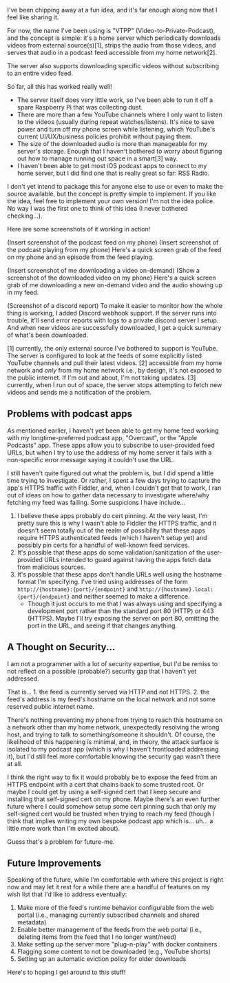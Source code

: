 I've been chipping away at a fun idea, and it's far enough along now that I feel like sharing it.

For now, the name I've been using is "VTPP" (Video-to-Private-Podcast), and the concept is simple: it's a home server which periodically downloads videos from external source(s)[1], strips the audio from those videos, and serves that audio in a podcast feed accessible from my home network[2].

The server also supports downloading specific videos without subscribing to an entire video feed.

So far, all this has worked really well!

* The server itself does very little work, so I've been able to run it off a spare Raspberry Pi that was collecting dust.
* There are more than a few YouTube channels where I only want to listen to the videos (usually during repeat watches/listens). It's nice to save power and turn off my phone screen while listening, which YouTube's current UI/UX/business policies prohibit without paying them.
* The size of the downloaded audio is more than manageable for my server's storage. Enough that I haven't bothered to worry about figuring out how to manage running out space in a smart[3] way.
* I haven't been able to get most iOS podcast apps to connect to my home server, but I did find one that is really great so far: RSS Radio.

I don't yet intend to package this for anyone else to use or even to make the source available, but the concept is pretty simple to implement. If you like the idea, feel free to implement your own version! I'm not the idea police. No way I was the first one to think of this idea (I never bothered checking...).

Here are some screenshots of it working in action!

(Insert screenshot of the podcast feed on my phone)
(Insert screenshot of the podcast playing from my phone)
Here's a quick screen grab of the feed on my phone and an episode from the feed playing.

(Insert screenshot of me downloading a video on-demand)
(Show a screenshot of the downloaded video on my phone)
Here's a quick screen grab of me downloading a new on-demand video and the audio showing up in my feed.

(Screenshot of a discord report)
To make it easier to monitor how the whole thing is working, I added Discord webhook support. If the server runs into trouble, it'll send error reports with logs to a private discord server I setup. And when new videos are successfully downloaded, I get a quick summary of what's been downloaded.

[1] currently, the only external source I've bothered to support is YouTube. The server is configured to look at the feeds of some explicitly listed YouTube channels and pull their latest videos.
[2] accessible from my home network and *only* from my home network i.e., by design, it's not exposed to the public internet. If I'm out and about, I'm not taking updates.
[3] currently, when I run out of space, the server stops attempting to fetch new videos and sends me a notification of the problem.

## Problems with podcast apps

As mentioned earlier, I haven't yet been able to get my home feed working with my longtime-preferred podcast app, "Overcast", or the "Apple Podcasts" app. These apps allow you to subscribe to user-provided feed URLs, but when I try to use the address of my home server it fails with a non-specific error message saying it couldn't use the URL.

I still haven't quite figured out what the problem is, but I did spend a little time trying to investigate. Or rather, I spent a few days trying to capture the app's HTTPS traffic with Fiddler, and, when I couldn't get that to work, I ran out of ideas on how to gather data necessary to investigate where/why fetching my feed was failing. Some suspicions I have include...

1. I believe these apps probably do cert pinning. At the very least, I'm pretty sure this is why I wasn't able to Fiddler the HTTPS traffic, and it doesn't seem totally out of the realm of possibility that these apps require HTTPS authenticated feeds (which I haven't setup yet) and possibly pin certs for a handful of well-known feed services.
2. It's possible that these apps do some validation/sanitization of the user-provided URLs intended to guard against having the apps fetch data from malicious sources.
3. It's possible that these apps don't handle URLs well using the hostname format I'm specifying. I've tried using addresses of the form `http://{hostname}:{port}/{endpoint}` and `http://{hostname}.local:{port}/{endpoint}` and neither seemed to make a difference.
    - Though it just occurs to me that I was always using and specifying a development port rather than the standard port 80 (HTTP) or 443 (HTTPS). Maybe I'll try exposing the server on port 80, omitting the port in the URL, and seeing if that changes anything.

## A Thought on Security...

I am not a programmer with a lot of security expertise, but I'd be remiss to not reflect on a possible (probable?) security gap that I haven't yet addressed.

That is...
    1. the feed is currently served via HTTP and not HTTPS.
    2. the feed's address is my feed's hostname on the local network and not some reserved public internet name.

There's nothing preventing my phone from trying to reach this hostname on a network other than my home network, unexpectedly resolving the wrong host, and trying to talk to something/someone it shouldn't. Of course, the likelihood of this happening is minimal, and, in theory, the attack surface is isolated to my podcast app (which is why I haven't frontloaded addressing it), but I'd still feel more comfortable knowing the security gap wasn't there at all.

I think the right way to fix it would probably be to expose the feed from an HTTPS endpoint with a cert that chains back to some trusted root. Or maybe I could get by using a self-signed cert that I keep secure and installing that self-signed cert on my phone. Maybe there's an even further future where I could somehow setup some cert pinning such that only my self-signed cert would be trusted when trying to reach my feed (though I think that implies writing my own bespoke podcast app which is... uh... a little more work than I'm excited about).

Guess that's a problem for future-me.

## Future Improvements

Speaking of the future, while I'm comfortable with where this project is right now and may let it rest for a while there are a handful of features on my wish list that I'd like to address eventually:

1. Make more of the feed's runtime behavior configurable from the web portal (i.e., managing currently subscribed channels and shared metadata)
2. Enable better management of the feeds from the web portal (i.e., deleting items from the feed that I no longer want/need)
3. Make setting up the server more "plug-n-play" with docker containers
4. Flagging some content to not be downloaded (e.g., YouTube shorts)
5. Setting up an automatic eviction policy for older downloads

Here's to hoping I get around to this stuff!